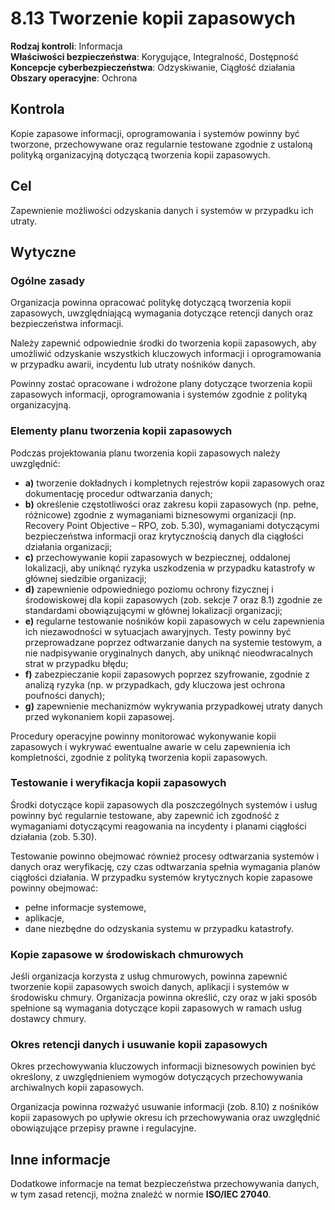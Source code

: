 # 8.13 Tworzenie kopii zapasowych

**Rodzaj kontroli**: Informacja  
**Właściwości bezpieczeństwa**: Korygujące, Integralność, Dostępność  
**Koncepcje cyberbezpieczeństwa**: Odzyskiwanie, Ciągłość działania  
**Obszary operacyjne**: Ochrona

## Kontrola

Kopie zapasowe informacji, oprogramowania i systemów powinny być tworzone, przechowywane oraz regularnie testowane zgodnie z ustaloną polityką organizacyjną dotyczącą tworzenia kopii zapasowych.

## Cel

Zapewnienie możliwości odzyskania danych i systemów w przypadku ich utraty.

## Wytyczne

### Ogólne zasady

Organizacja powinna opracować politykę dotyczącą tworzenia kopii zapasowych, uwzględniającą wymagania dotyczące retencji danych oraz bezpieczeństwa informacji.

Należy zapewnić odpowiednie środki do tworzenia kopii zapasowych, aby umożliwić odzyskanie wszystkich kluczowych informacji i oprogramowania w przypadku awarii, incydentu lub utraty nośników danych.

Powinny zostać opracowane i wdrożone plany dotyczące tworzenia kopii zapasowych informacji, oprogramowania i systemów zgodnie z polityką organizacyjną.

### Elementy planu tworzenia kopii zapasowych

Podczas projektowania planu tworzenia kopii zapasowych należy uwzględnić:

- **a)** tworzenie dokładnych i kompletnych rejestrów kopii zapasowych oraz dokumentację procedur odtwarzania danych;
- **b)** określenie częstotliwości oraz zakresu kopii zapasowych (np. pełne, różnicowe) zgodnie z wymaganiami biznesowymi organizacji (np. Recovery Point Objective – RPO, zob. 5.30), wymaganiami dotyczącymi bezpieczeństwa informacji oraz krytycznością danych dla ciągłości działania organizacji;
- **c)** przechowywanie kopii zapasowych w bezpiecznej, oddalonej lokalizacji, aby uniknąć ryzyka uszkodzenia w przypadku katastrofy w głównej siedzibie organizacji;
- **d)** zapewnienie odpowiedniego poziomu ochrony fizycznej i środowiskowej dla kopii zapasowych (zob. sekcje 7 oraz 8.1) zgodnie ze standardami obowiązującymi w głównej lokalizacji organizacji;
- **e)** regularne testowanie nośników kopii zapasowych w celu zapewnienia ich niezawodności w sytuacjach awaryjnych. Testy powinny być przeprowadzane poprzez odtwarzanie danych na systemie testowym, a nie nadpisywanie oryginalnych danych, aby uniknąć nieodwracalnych strat w przypadku błędu;
- **f)** zabezpieczanie kopii zapasowych poprzez szyfrowanie, zgodnie z analizą ryzyka (np. w przypadkach, gdy kluczowa jest ochrona poufności danych);
- **g)** zapewnienie mechanizmów wykrywania przypadkowej utraty danych przed wykonaniem kopii zapasowej.

Procedury operacyjne powinny monitorować wykonywanie kopii zapasowych i wykrywać ewentualne awarie w celu zapewnienia ich kompletności, zgodnie z polityką tworzenia kopii zapasowych.

### Testowanie i weryfikacja kopii zapasowych

Środki dotyczące kopii zapasowych dla poszczególnych systemów i usług powinny być regularnie testowane, aby zapewnić ich zgodność z wymaganiami dotyczącymi reagowania na incydenty i planami ciągłości działania (zob. 5.30).

Testowanie powinno obejmować również procesy odtwarzania systemów i danych oraz weryfikację, czy czas odtwarzania spełnia wymagania planów ciągłości działania. W przypadku systemów krytycznych kopie zapasowe powinny obejmować:

- pełne informacje systemowe,
- aplikacje,
- dane niezbędne do odzyskania systemu w przypadku katastrofy.

### Kopie zapasowe w środowiskach chmurowych

Jeśli organizacja korzysta z usług chmurowych, powinna zapewnić tworzenie kopii zapasowych swoich danych, aplikacji i systemów w środowisku chmury. Organizacja powinna określić, czy oraz w jaki sposób spełnione są wymagania dotyczące kopii zapasowych w ramach usług dostawcy chmury.

### Okres retencji danych i usuwanie kopii zapasowych

Okres przechowywania kluczowych informacji biznesowych powinien być określony, z uwzględnieniem wymogów dotyczących przechowywania archiwalnych kopii zapasowych.

Organizacja powinna rozważyć usuwanie informacji (zob. 8.10) z nośników kopii zapasowych po upływie okresu ich przechowywania oraz uwzględnić obowiązujące przepisy prawne i regulacyjne.

## Inne informacje

Dodatkowe informacje na temat bezpieczeństwa przechowywania danych, w tym zasad retencji, można znaleźć w normie **ISO/IEC 27040**.
